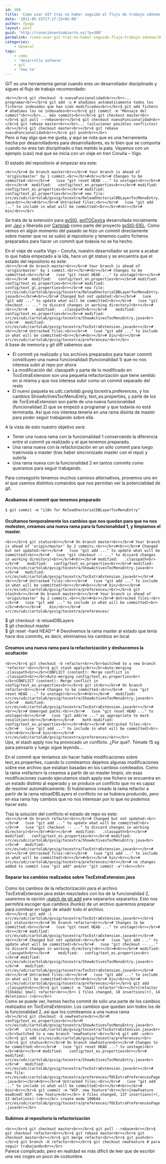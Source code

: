```yaml
---
id: 300
title: 'Como usar GIT tras no haber seguido el flujo de trabajo idóneo'
date: '2011-05-15T17:17:23+02:00'
author: fpuga
layout: post
guid: 'http://conocimientoabierto.es/?p=300'
permalink: /como-usar-git-tras-no-haber-seguido-flujo-trabajo-idoneo/300/
categories:
    - General
tags:
    - como
    - 'desarrollo sofware'
    - git
    - 'how to'
---
```


GIT es una herramienta genial cuando eres un desarrollador disciplinado y sigues el flujo de trabajo recomendado:

`<br></br>$ git checkout -b nuevaFuncionalidad<br></br>... programar<br></br>$ git add -u # añadimos automaticamente todos los ficheros indexados que han sido modificados<br></br>$ git add fichero # añadimos los no indexados<br></br>$ git commit -m "Mensaje del commit"<br></br>... más commits<br></br>$ git checkout master<br></br>$ git pull --rebase<br></br>$ git checkout nuevaFuncionalidad<br></br>$ git rebase master<br></br>... (solucionar posibles conflictos)<br></br>$ git checkout master<br></br>$ git rebase nuevaFuncionalidad<br></br>$ git push<br></br>`  
Pero si hay algo que me gusta, y aquí se nota que es una herramienta hecha por desarrolladores para desarrolladores, es lo bien que se comporta cuando no eres tan disciplinado o has metido la pata. Vayamos con un ejemplo (casi) real que se inicia con un viaje en tren Coruña – Vigo.

El estado del repositorio al empezar era este:

`<br></br># On branch master<br></br># Your branch is ahead of 'origin/master' by 1 commit.<br></br>#<br></br># Changes to be committed:<br></br>#   (use "git reset HEAD ..." to unstage)<br></br>#<br></br>#	modified:   config/text_en.properties<br></br>#	modified:   config/text_es.properties<br></br>#	modified:   config/text_gl.properties<br></br>#	new file:   src/es/udc/cartolab/gvsig/tocextra/ReloadVectorialDBLayerTocMenuEntry.java<br></br>#<br></br># Untracked files:<br></br>#   (use "git add ..." to include in what will be committed)<br></br>#<br></br>#	bin/<br></br>`

Se trata de la extensión para [gvSIG](http://www.gvsig.org/web/), [extTOCextra](http://gitorious.org/exttocextra) desarrollada inicialmente por [Javi](http://valdaris.com/) y liberada por [Cartolab](http://cartolab.udc.es) como parte del proyecto [gvSIG-EIEL](http://cartolab.udc.es/cartoweb/gvsig-eiel/). Como vemos en algún momento del pasado se hizo un commit directamente sobre master que no se subió al repositorio y tenemos cuatro ficheros preparados para hacer un commit que todavía no se ha hecho.

En el viaje de vuelta Vigo – Coruña, nuestro desarrollador se pone a acabar lo que había empezado a la ida, hace un git status y se encuentra que el estado del repositorio es este:  
`<br></br># On branch master<br></br># Your branch is ahead of 'origin/master' by 1 commit.<br></br>#<br></br># Changes to be committed:<br></br>#   (use "git reset HEAD ..." to unstage)<br></br>#<br></br>#	modified:   config/text_en.properties<br></br>#	modified:   config/text_es.properties<br></br>#	modified:   config/text_gl.properties<br></br>#	new file:   src/es/udc/cartolab/gvsig/tocextra/ReloadVectorialDBLayerTocMenuEntry.java<br></br>#<br></br># Changed but not updated:<br></br>#   (use "git add ..." to update what will be committed)<br></br>#   (use "git checkout -- ..." to discard changes in working directory)<br></br>#<br></br>#	modified:   .classpath<br></br>#	modified:   config/text_es.properties<br></br>#	modified:   src/es/udc/cartolab/gvsig/tocextra/ShowActivesTocMenuEntry.java<br></br>#	modified:   src/es/udc/cartolab/gvsig/tocextra/TocExtraExtension.java<br></br>#<br></br># Untracked files:<br></br>#   (use "git add ..." to include in what will be committed)<br></br>#<br></br>#	bin/<br></br>#	src/es/udc/cartolab/gvsig/tocextra/preferences/<br></br>`  
A base de memoria y git diff sabemos que:

- El commit ya realizado y los archivos preparados para hacer commit constituyen una nueva funcionalidad (funcionalidad 1) que no nos interesa subir al repo por ahora
- La modificación del .classpath y parte de lo modificado en TocExtraExtension son una pequeña refactorización que tiene sentido en si misma y que nos interesa subir como un commit separado del resto
- El nuevo paqueta es.udc.cartolab.gvsig.tocextra.preferences, y los cambios ShowActivesTocMenuEntry, text\_es.properties, y parte de los de TocExtraExtension son parte de una nueva funcionalidad (funcionalidad 2) que se empezó a programar y que todavía no está terminada. Así que nos interesa tenerla en una rama disinta de master para poder seguir trabajando sobre ella.

A la vista de esto nuestro objetivo será:

- Tener una nueva rama con la funcionalidad 1 conservando la diferencia entre el commit ya realizado y el que tenemos preparado.
- Una rama nueva con la refactorización en un sólo commit para luego traérnosla a master (tras haber sincronizado master con el repo) y subirla
- Una rama nueva con la funcionalidad 2 en tantos commits como queramos para seguir trabajando.

Para conseguirlo tenemos muchos caminos alternativos, provemos uno en el que usemos distintos comandos que nos permitan ver la potencialidad de git.

#### Acabamos el commit que tenemos preparado

`$ git commit -m "i18n for ReloadVectorialDBLayerTocMenuEntry"`

#### Ocultamos temporalmente los cambios que nos quedan para que no nos molesten, creamos una nueva rama para la funcionalidad 1, y limpiamos el master.

`<br></br>$ git status<br></br># On branch master<br></br># Your branch is ahead of 'origin/master' by 2 commits.<br></br>#<br></br># Changed but not updated:<br></br>#   (use "git add ..." to update what will be committed)<br></br>#   (use "git checkout -- ..." to discard changes in working directory)<br></br>#<br></br>#	modified:   .classpath<br></br>#	modified:   config/text_es.properties<br></br>#	modified:   src/es/udc/cartolab/gvsig/tocextra/ShowActivesTocMenuEntry.java<br></br>#	modified:   src/es/udc/cartolab/gvsig/tocextra/TocExtraExtension.java<br></br>#<br></br># Untracked files:<br></br>#   (use "git add ..." to include in what will be committed)<br></br>#<br></br>#	bin/<br></br>#	src/es/udc/cartolab/gvsig/tocextra/preferences/<br></br>$ git stash<br></br># On branch master<br></br># Your branch is ahead of 'origin/master' by 2 commits.<br></br>#<br></br># Untracked files:<br></br>#   (use "git add ..." to include in what will be committed)<br></br>#<br></br>#	bin/<br></br>#	src/es/udc/cartolab/gvsig/tocextra/preferences/`

$ git checkout -b reloadDBLayers  
$ git checkout master  
$ git reset -hard HEAD^^ # Devolvemos la rama master al estado que tenía hace dos commits, es decir, eliminamos los cambios en local

#### Creamos una nueva rama para la refactorización y deshacemos la ocultación

`<br></br>$ git checkout -b refactor<br></br>Switched to a new branch 'refactor'<br></br>$ git stash apply<br></br>Auto-merging .classpath<br></br>CONFLICT (content): Merge conflict in .classpath<br></br>Auto-merging config/text_es.properties<br></br>CONFLICT (content): Merge conflict in config/text_es.properties<br></br>$ git st<br></br># On branch refactor<br></br># Changes to be committed:<br></br>#   (use "git reset HEAD ..." to unstage)<br></br>#<br></br>#	modified:   src/es/udc/cartolab/gvsig/tocextra/ShowActivesTocMenuEntry.java<br></br>#	modified:   src/es/udc/cartolab/gvsig/tocextra/TocExtraExtension.java<br></br>#<br></br># Unmerged paths:<br></br>#   (use "git reset HEAD ..." to unstage)<br></br>#   (use "git add/rm ..." as appropriate to mark resolution)<br></br>#<br></br>#	both modified:      config/text_es.properties<br></br>#<br></br># Untracked files:<br></br>#   (use "git add ..." to include in what will be committed)<br></br>#<br></br>#	bin/<br></br>#	src/es/udc/cartolab/gvsig/tocextra/preferences/<br></br>`  
Ups, el stash apply nos ha provocado un conflicto. ¿Por qué?. Tómate 15 sg para pensarlo y luego sigue leyendo…

En el commit que teniamos sin hacer había modificaciones sobre text\_es.properties, cuando lo comiteamos dejamos algunas modificaciones sobre ese archivo que estaban basadas en los cambios comiteados. Como la rama «refactor» la creamos a partir de un master limpio, sin esas modificaciones cuando ejecutamos stash apply ese fichero se encuentra en un estado distinto al esperado y se produce un conflicto que no es capaz de resolver automáticamente. Si hubieramos creado la rama refactor a partir de la rama reloadDBLayers el conflicto no se hubiera producido, pero en esa rama hay cambios que no nos interesan por lo que no podemos hacer esto.

Tras la solución del conflicto el estado de repo es este:  
`<br></br># On branch refactor<br></br># Changed but not updated:<br></br>#   (use "git add ..." to update what will be committed)<br></br>#   (use "git checkout -- ..." to discard changes in working directory)<br></br>#<br></br>#	modified:   .classpath<br></br>#	modified:   config/text_es.properties<br></br>#	modified:   src/es/udc/cartolab/gvsig/tocextra/ShowActivesTocMenuEntry.java<br></br>#	modified:   src/es/udc/cartolab/gvsig/tocextra/TocExtraExtension.java<br></br>#<br></br># Untracked files:<br></br>#   (use "git add ..." to include in what will be committed)<br></br>#<br></br>#	bin/<br></br>#	src/es/udc/cartolab/gvsig/tocextra/preferences/<br></br># no changes added to commit (use "git add" and/or "git commit -a")<br></br>`

#### Separar los cambios realizados sobre TocExtraExtension.java

Como los cambios de la refactorización para el archivo TocExtraExtension.java están mezclados con los de la funcionalidad 2, usaremos la opción [–patch de git add](http://nuclearsquid.com/writings/git-add.html) para separarlos separarlos. Esto nos permitirá escoger que cambios (hunks) de un archivo queremos preparar para comitear en lugar de añadir todo el archivo.  
`<br></br>$ git add -i src/es/udc/cartolab/gvsig/tocextra/TocExtraExtension.java<br></br>$ git status<br></br># On branch refactor<br></br># Changes to be committed:<br></br>#   (use "git reset HEAD ..." to unstage)<br></br>#<br></br>#	modified:   src/es/udc/cartolab/gvsig/tocextra/TocExtraExtension.java<br></br>#<br></br># Changed but not updated:<br></br>#   (use "git add ..." to update what will be committed)<br></br>#   (use "git checkout -- ..." to discard changes in working directory)<br></br>#<br></br>#	modified:   .classpath<br></br>#	modified:   config/text_es.properties<br></br>#	modified:   src/es/udc/cartolab/gvsig/tocextra/ShowActivesTocMenuEntry.java<br></br>#	modified:   src/es/udc/cartolab/gvsig/tocextra/TocExtraExtension.java<br></br>#<br></br># Untracked files:<br></br>#   (use "git add ..." to include in what will be committed)<br></br>#<br></br>#	bin/<br></br>#	src/es/udc/cartolab/gvsig/tocextra/preferences/<br></br>$ git add .classpath<br></br>$ git commit -m "Small refactor"<br></br>[refactor 715b4da] Small refactor<br></br> 1 files changed, 18 insertions(+), 14 deletions(-)<br></br>`  
Como se puede ver, hemos hecho commit de sólo una parte de los cambios realizados en TocExtraExtension. Los cambios que quedan son todos los de la funcionalidad 2, así que los comiteamos a una nueva rama  
`<br></br>$ git checkout -b newFeature<br></br>M	config/text_es.properties<br></br>M	src/es/udc/cartolab/gvsig/tocextra/ShowActivesTocMenuEntry.java<br></br>M	src/es/udc/cartolab/gvsig/tocextra/TocExtraExtension.java<br></br>Switched to a new branch 'newFeature'<br></br>$ git add -u<br></br>$ git add src/es/udc/cartolab/gvsig/tocextra/preferences/<br></br>$ git status<br></br># On branch newFeature<br></br># Changes to be committed:<br></br>#   (use "git reset HEAD ..." to unstage)<br></br>#<br></br>#	modified:   config/text_es.properties<br></br>#	modified:   src/es/udc/cartolab/gvsig/tocextra/ShowActivesTocMenuEntry.java<br></br>#	modified:   src/es/udc/cartolab/gvsig/tocextra/TocExtraExtension.java<br></br>#	new file:   src/es/udc/cartolab/gvsig/tocextra/preferences/TOCExtraPreferencesPage.java<br></br>#<br></br># Untracked files:<br></br>#   (use "git add ..." to include in what will be committed)<br></br>#<br></br>#	bin/<br></br>$ git commit -m "WIP. new feature"<br></br>[newFeature eea0ced] WIP. new feature<br></br> 4 files changed, 137 insertions(+), 13 deletions(-)<br></br> create mode 100644 src/es/udc/cartolab/gvsig/tocextra/preferences/TOCExtraPreferencesPage.java<br></br>`

#### Subimos al repositorio la refactorización

`<br></br>$ git checkout master<br></br>$ git pull --rebase<br></br>$ git checkout refactor<br></br>$ git rebase master<br></br>$ git checkout master<br></br>$ git merge refactor<br></br>$ git push<br></br>$ git branch -D refactor<br></br>$ git checkout newFeature # para seguir trabajando<br></br>`  
Parece complicado, pero en realidad es más difícil de leer que de escribir una vez coges un poco de costumbre.